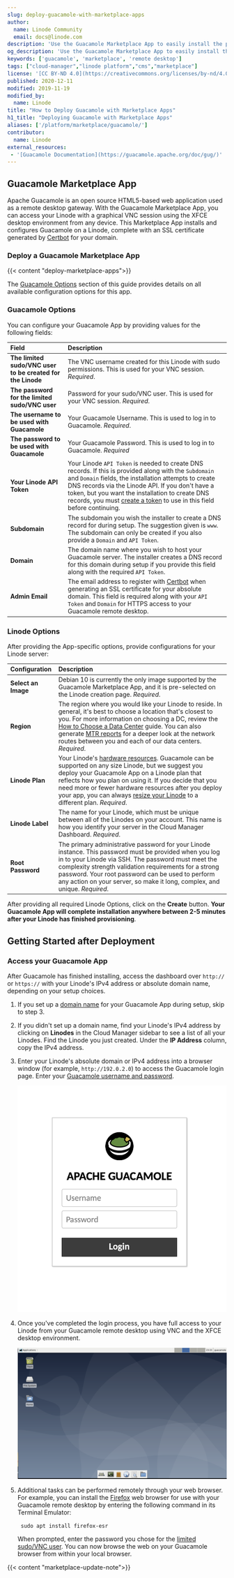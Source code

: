 ```yaml
---
slug: deploy-guacamole-with-marketplace-apps
author:
  name: Linode Community
  email: docs@linode.com
description: 'Use the Guacamole Marketplace App to easily install the popular open source remote desktop and access your Linode from any device.'
og_description: 'Use the Guacamole Marketplace App to easily install the popular open source remote desktop and access your Linode from any device.'
keywords: ['guacamole', 'marketplace', 'remote desktop']
tags: ["cloud-manager","linode platform","cms","marketplace"]
license: '[CC BY-ND 4.0](https://creativecommons.org/licenses/by-nd/4.0)'
published: 2020-12-11
modified: 2019-11-19
modified_by:
  name: Linode
title: "How to Deploy Guacamole with Marketplace Apps"
h1_title: "Deploying Guacamole with Marketplace Apps"
aliases: ['/platform/marketplace/guacamole/']
contributor:
  name: Linode
external_resources:
 - '[Guacamole Documentation](https://guacamole.apache.org/doc/gug/)'
---
```


## Guacamole Marketplace App

Apache Guacamole is an open source HTML5-based web application used as a remote desktop gateway. With the Guacamole Marketplace App, you can access your Linode with a graphical VNC session using the XFCE desktop environment from any device. This Marketplace App installs and configures Guacamole on a Linode, complete with an SSL certificate generated by [Certbot](https://certbot.eff.org/) for your domain.

### Deploy a Guacamole Marketplace App

{{< content "deploy-marketplace-apps">}}

The [Guacamole Options](#guacamole-options) section of this guide provides details on all available configuration options for this app.

### Guacamole Options

You can configure your Guacamole App by providing values for the following fields:

| **Field** | **Description** |
|:--------------|:------------|
| **The limited sudo/VNC user to be created for the Linode** | The VNC username created for this Linode with sudo permissions. This is used for your VNC session. *Required*. |
| **The password for the limited sudo/VNC user** | Password for your sudo/VNC user. This is used for your VNC session. *Required*. |
| **The username to be used with Guacamole** | Your Guacamole Username. This is used to log in to Guacamole. *Required*. |
| **The password to be used with Guacamole** | Your Guacamole Password. This is used to log in to Guacamole. *Required* |
| **Your Linode API Token** | Your Linode `API Token` is needed to create DNS records. If this is provided along with the `Subdomain` and `Domain` fields, the installation attempts to create DNS records via the Linode API. If you don't have a token, but you want the installation to create DNS records, you must [create a token](/docs/platform/api/getting-started-with-the-linode-api/#get-an-access-token) to use in this field before continuing. |
| **Subdomain** | The subdomain you wish the installer to create a DNS record for during setup. The suggestion given is `www`. The subdomain can only be created if you also provide a `Domain` and `API Token`. |
| **Domain** | The domain name where you wish to host your Guacamole server. The installer creates a DNS record for this domain during setup if you provide this field along with the required `API Token`. |
| **Admin Email** | The email address to register with [Certbot](https://certbot.eff.org/) when generating an SSL certificate for your absolute domain. This field is required along with your `API Token` and `Domain` for HTTPS access to your Guacamole remote desktop. |

### Linode Options

After providing the App-specific options, provide configurations for your Linode server:

| **Configuration** | **Description** |
|:--------------|:------------|
| **Select an Image** | Debian 10 is currently the only image supported by the Guacamole Marketplace App, and it is pre-selected on the Linode creation page. *Required*. |
| **Region** | The region where you would like your Linode to reside. In general, it's best to choose a location that's closest to you. For more information on choosing a DC, review the [How to Choose a Data Center](/docs/platform/how-to-choose-a-data-center) guide. You can also generate [MTR reports](/docs/networking/diagnostics/diagnosing-network-issues-with-mtr/) for a deeper look at the network routes between you and each of our data centers. *Required*. |
| **Linode Plan** | Your Linode's [hardware resources](/docs/platform/how-to-choose-a-linode-plan/#hardware-resource-definitions). Guacamole can be supported on any size Linode, but we suggest you deploy your Guacamole App on a Linode plan that reflects how you plan on using it. If you decide that you need more or fewer hardware resources after you deploy your app, you can always [resize your Linode](/docs/platform/disk-images/resizing-a-linode/) to a different plan. *Required*. |
| **Linode Label** | The name for your Linode, which must be unique between all of the Linodes on your account. This name is how you identify your server in the Cloud Manager Dashboard. *Required*. |
| **Root Password** | The primary administrative password for your Linode instance. This password must be provided when you log in to your Linode via SSH. The password must meet the complexity strength validation requirements for a strong password. Your root password can be used to perform any action on your server, so make it long, complex, and unique. *Required*. |

After providing all required Linode Options, click on the **Create** button. **Your Guacamole App will complete installation anywhere between 2-5 minutes after your Linode has finished provisioning**.

## Getting Started after Deployment

### Access your Guacamole App

After Guacamole has finished installing, access the dashboard over `http://` or `https://` with your Linode's IPv4 address or absolute domain name, depending on your setup choices.

1. If you set up a [domain name](#guacamole-options) for your Guacamole App during setup, skip to step 3.

1. If you didn't set up a domain name, find your Linode's IPv4 address by clicking on **Linodes** in the Cloud Manager sidebar to see a list of all your Linodes. Find the Linode you just created. Under the **IP Address** column, copy the IPv4 address.

1. Enter your Linode's absolute domain or IPv4 address into a browser window (for example, `http://192.0.2.0`) to access the Guacamole login page. Enter your [Guacamole username and password](#guacamole-options).

    ![View the Guacamole login page.](guacamole-login-page.png)

1. Once you've completed the login process, you have full access to your Linode from your Guacamole remote desktop using VNC and the XFCE desktop environment.

     ![The Guacamole remote desktop provides access to your Linode through a web browser.](guacamole-xfce.png)

1. Additional tasks can be performed remotely through your web browser. For example, you can install the [Firefox](https://www.mozilla.org/firefox) web browser for use with your Guacamole remote desktop by entering the following command in its Terminal Emulator:

        sudo apt install firefox-esr

    When prompted, enter the password you chose for the [limited sudo/VNC user](#guacamole-options). You can now browse the web on your Guacamole browser from within your local browser.

{{< content "marketplace-update-note">}}
